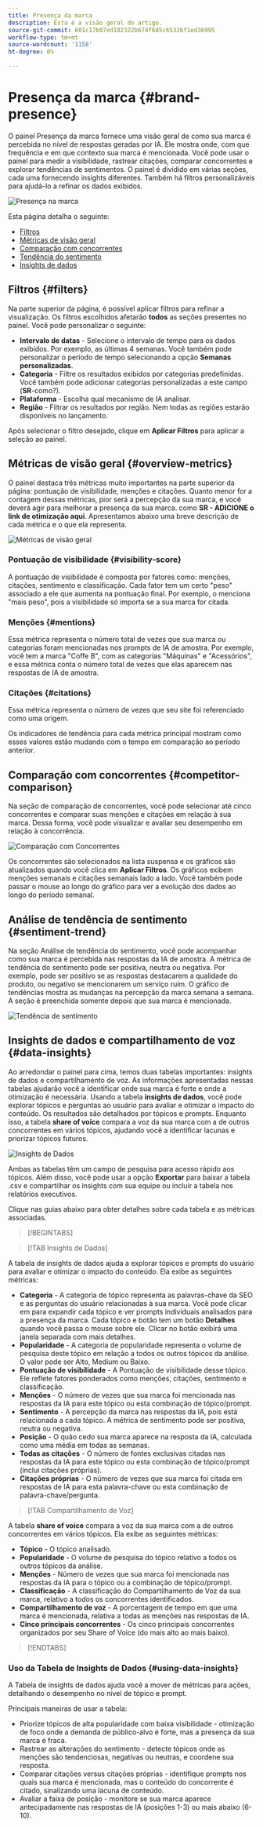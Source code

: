 ```yaml
---
title: Presença da marca
description: Esta é a visão geral do artigo.
source-git-commit: 601c17b07ed102322b674f685c65326f1ed36995
workflow-type: tm+mt
source-wordcount: '1158'
ht-degree: 0%

---
```



# Presença da marca {#brand-presence}

O painel Presença da marca fornece uma visão geral de como sua marca é percebida no nível de respostas geradas por IA. Ele mostra onde, com que frequência e em que contexto sua marca é mencionada. Você pode usar o painel para medir a visibilidade, rastrear citações, comparar concorrentes e explorar tendências de sentimentos. O painel é dividido em várias seções, cada uma fornecendo insights diferentes. Também há filtros personalizáveis para ajudá-lo a refinar os dados exibidos.

![Presença na marca](/help/dashboards/assets/brand-main.png)

Esta página detalha o seguinte:

* [Filtros](#filters)
* [Métricas de visão geral](##key-metrics)
* [Comparação com concorrentes](##competitor-comparison)
* [Tendência do sentimento](#sentiment-trend)
* [Insights de dados](#data-insights)

## Filtros {#filters}

Na parte superior da página, é possível aplicar filtros para refinar a visualização. Os filtros escolhidos afetarão **todos** as seções presentes no painel. Você pode personalizar o seguinte:

* **Intervalo de datas** - Selecione o intervalo de tempo para os dados exibidos. Por exemplo, as últimas 4 semanas. Você também pode personalizar o período de tempo selecionando a opção **Semanas personalizadas**.
* **Categoria** - Filtre os resultados exibidos por categorias predefinidas. Você também pode adicionar categorias personalizadas a este campo (**SR**-como?).
* **Plataforma** - Escolha qual mecanismo de IA analisar.
* **Região** - Filtrar os resultados por região. Nem todas as regiões estarão disponíveis no lançamento.

Após selecionar o filtro desejado, clique em **Aplicar Filtros** para aplicar a seleção ao painel.

## Métricas de visão geral {#overview-metrics}

O painel destaca três métricas muito importantes na parte superior da página: pontuação de visibilidade, menções e citações. Quanto menor for a contagem dessas métricas, pior será a percepção da sua marca, e você deverá agir para melhorar a presença da sua marca. como **SR - ADICIONE o link de otimização aqui**. Apresentamos abaixo uma breve descrição de cada métrica e o que ela representa.

![Métricas de visão geral](/help/dashboards/assets/overview-metrics.png)

### Pontuação de visibilidade {#visibility-score}

A pontuação de visibilidade é composta por fatores como: menções, citações, sentimento e classificação. Cada fator tem um certo &quot;peso&quot; associado a ele que aumenta na pontuação final. Por exemplo, o menciona &quot;mais peso&quot;, pois a visibilidade só importa se a sua marca for citada.

### Menções {#mentions}

Essa métrica representa o número total de vezes que sua marca ou categorias foram mencionadas nos prompts de IA de amostra. Por exemplo, você tem a marca &quot;Coffe B&quot;, com as categorias &quot;Máquinas&quot; e &quot;Acessórios&quot;, e essa métrica conta o número total de vezes que elas aparecem nas respostas de IA de amostra.

### Citações {#citations}

Essa métrica representa o número de vezes que seu site foi referenciado como uma origem.

Os indicadores de tendência para cada métrica principal mostram como esses valores estão mudando com o tempo em comparação ao período anterior.

## Comparação com concorrentes {#competitor-comparison}

Na seção de comparação de concorrentes, você pode selecionar até cinco concorrentes e comparar suas menções e citações em relação à sua marca. Dessa forma, você pode visualizar e avaliar seu desempenho em relação à concorrência.

![Comparação com Concorrentes](/help/dashboards/assets/competitor-comparison.png)

Os concorrentes são selecionados na lista suspensa e os gráficos são atualizados quando você clica em **Aplicar Filtros**. Os gráficos exibem menções semanais e citações semanais lado a lado. Você também pode passar o mouse ao longo do gráfico para ver a evolução dos dados ao longo do período semanal.

## Análise de tendência de sentimento {#sentiment-trend}

Na seção Análise de tendência do sentimento, você pode acompanhar como sua marca é percebida nas respostas da IA de amostra. A métrica de tendência do sentimento pode ser positiva, neutra ou negativa. Por exemplo, pode ser positivo se as respostas destacarem a qualidade do produto, ou negativo se mencionarem um serviço ruim. O gráfico de tendências mostra as mudanças na percepção da marca semana a semana. A seção é preenchida somente depois que sua marca é mencionada.

![Tendência de sentimento](/help/dashboards/assets/sentiment-trend.png)

## Insights de dados e compartilhamento de voz {#data-insights}

Ao arredondar o painel para cima, temos duas tabelas importantes: insights de dados e compartilhamento de voz. As informações apresentadas nessas tabelas ajudarão você a identificar onde sua marca é forte e onde a otimização é necessária.  Usando a tabela **insights de dados**, você pode explorar tópicos e perguntas ao usuário para avaliar e otimizar o impacto do conteúdo. Os resultados são detalhados por tópicos e prompts. Enquanto isso, a tabela **share of voice** compara a voz da sua marca com a de outros concorrentes em vários tópicos, ajudando você a identificar lacunas e priorizar tópicos futuros.

![Insights de Dados](/help/dashboards/assets/data-insights.png)

Ambas as tabelas têm um campo de pesquisa para acesso rápido aos tópicos. Além disso, você pode usar a opção **Exportar** para baixar a tabela .csv e compartilhar os insights com sua equipe ou incluir a tabela nos relatórios executivos.

Clique nas guias abaixo para obter detalhes sobre cada tabela e as métricas associadas.

>[!BEGINTABS]

>[!TAB Insights de Dados]

A tabela de insights de dados ajuda a explorar tópicos e prompts do usuário para avaliar e otimizar o impacto do conteúdo. Ela exibe as seguintes métricas:

* **Categoria** - A categoria de tópico representa as palavras-chave da SEO e as perguntas do usuário relacionadas à sua marca. Você pode clicar em para expandir cada tópico e ver prompts individuais analisados para a presença da marca. Cada tópico e botão tem um botão **Detalhes** quando você passa o mouse sobre ele. Clicar no botão exibirá uma janela separada com mais detalhes.
* **Popularidade** - A categoria de popularidade representa o volume de pesquisa deste tópico em relação a todos os outros tópicos da análise. O valor pode ser Alto, Medium ou Baixo.
* **Pontuação de visibilidade** - A Pontuação de visibilidade desse tópico. Ele reflete fatores ponderados como menções, citações, sentimento e classificação.
* **Menções** - O número de vezes que sua marca foi mencionada nas respostas da IA para este tópico ou esta combinação de tópico/prompt.
* **Sentimento** - A percepção da marca nas respostas da IA, pois está relacionada a cada tópico. A métrica de sentimento pode ser positiva, neutra ou negativa.
* **Posição** - O quão cedo sua marca aparece na resposta da IA, calculada como uma média em todas as semanas.
* **Todas as citações** - O número de fontes exclusivas citadas nas respostas da IA para este tópico ou esta combinação de tópico/prompt (inclui citações próprias).
* **Citações próprias** - O número de vezes que sua marca foi citada em respostas de IA para esta palavra-chave ou esta combinação de palavra-chave/pergunta.

>[!TAB Compartilhamento de Voz]

A tabela **share of voice** compara a voz da sua marca com a de outros concorrentes em vários tópicos. Ela exibe as seguintes métricas:

* **Tópico** - O tópico analisado.
* **Popularidade** - O volume de pesquisa do tópico relativo a todos os outros tópicos da análise.
* **Menções** - Número de vezes que sua marca foi mencionada nas respostas da IA para o tópico ou a combinação de tópico/prompt.
* **Classificação** - A classificação do Compartilhamento de Voz da sua marca, relativo a todos os concorrentes identificados.
* **Compartilhamento de voz** - A porcentagem de tempo em que uma marca é mencionada, relativa a todas as menções nas respostas de IA.
* **Cinco principais concorrentes** - Os cinco principais concorrentes organizados por seu Share of Voice (do mais alto ao mais baixo).

>[!ENDTABS]

### Uso da Tabela de Insights de Dados {#using-data-insights}

A Tabela de insights de dados ajuda você a mover de métricas para ações, detalhando o desempenho no nível de tópico e prompt.

Principais maneiras de usar a tabela:

* Priorize tópicos de alta popularidade com baixa visibilidade - otimização de foco onde a demanda de público-alvo é forte, mas a presença da sua marca é fraca.
* Rastrear as alterações do sentimento - detecte tópicos onde as menções são tendenciosas, negativas ou neutras, e coordene sua resposta.
* Comparar citações versus citações próprias - identifique prompts nos quais sua marca é mencionada, mas o conteúdo do concorrente é citado, sinalizando uma lacuna de conteúdo.
* Avaliar a faixa de posição - monitore se sua marca aparece antecipadamente nas respostas de IA (posições 1-3) ou mais abaixo (6-10).
